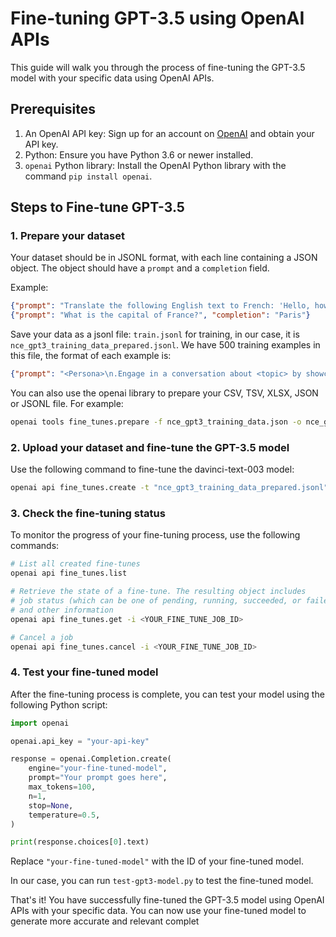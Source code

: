 # Fine-tuning GPT-3.5 using OpenAI APIs

This guide will walk you through the process of fine-tuning the GPT-3.5 model with your specific data using OpenAI APIs.

## Prerequisites

1. An OpenAI API key: Sign up for an account on [OpenAI](https://beta.openai.com/signup) and obtain your API key.
2. Python: Ensure you have Python 3.6 or newer installed.
3. `openai` Python library: Install the OpenAI Python library with the command `pip install openai`.

## Steps to Fine-tune GPT-3.5

### 1. Prepare your dataset

Your dataset should be in JSONL format, with each line containing a JSON object. The object should have a `prompt` and a `completion` field.

Example:

```json
{"prompt": "Translate the following English text to French: 'Hello, how are you?'", "completion": "Bonjour, comment ça va ?"}
{"prompt": "What is the capital of France?", "completion": "Paris"}
```

Save your data as a jsonl file: `train.jsonl` for training, in our case, it is `nce_gpt3_training_data_prepared.jsonl`. We have 500 training examples in this file, the format of each example is:

```json
{"prompt": "<Persona>\n.Engage in a conversation about <topic> by showcasing your personas. Share interesting anecdotes, facts, and experiences related to <topic>\n\n### Input:\n[Start]\n\n### Response:\n", "completion": "<next bot response>"}
```

You can also use the openai library to prepare your CSV, TSV, XLSX, JSON or JSONL file. For example:

```bash
openai tools fine_tunes.prepare -f nce_gpt3_training_data.json -o nce_gpt3_training_data_prepared.jsonl
```

### 2. Upload your dataset and fine-tune the GPT-3.5 model

Use the following command to fine-tune the davinci-text-003 model:

```bash
openai api fine_tunes.create -t "nce_gpt3_training_data_prepared.jsonl" -m davinci
```

### 3. Check the fine-tuning status

To monitor the progress of your fine-tuning process, use the following commands:

```bash
# List all created fine-tunes
openai api fine_tunes.list

# Retrieve the state of a fine-tune. The resulting object includes
# job status (which can be one of pending, running, succeeded, or failed)
# and other information
openai api fine_tunes.get -i <YOUR_FINE_TUNE_JOB_ID>

# Cancel a job
openai api fine_tunes.cancel -i <YOUR_FINE_TUNE_JOB_ID>
```

### 4. Test your fine-tuned model

After the fine-tuning process is complete, you can test your model using the following Python script:

```python
import openai

openai.api_key = "your-api-key"

response = openai.Completion.create(
    engine="your-fine-tuned-model",
    prompt="Your prompt goes here",
    max_tokens=100,
    n=1,
    stop=None,
    temperature=0.5,
)

print(response.choices[0].text)
```

Replace `"your-fine-tuned-model"` with the ID of your fine-tuned model.

In our case, you can run `test-gpt3-model.py` to test the fine-tuned model.

That's it! You have successfully fine-tuned the GPT-3.5 model using OpenAI APIs with your specific data. You can now use your fine-tuned model to generate more accurate and relevant complet
